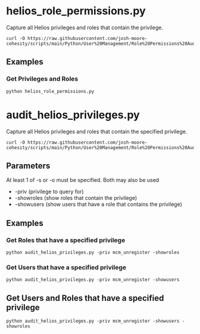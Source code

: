 # **helios_role_permissions.py**

   Capture all Helios privileges and roles that contain the privilege.

    curl -O https://raw.githubusercontent.com/josh-moore-cohesity/scripts/main/Python/User%20Management/Role%20Permissions%20Audit/helios_role_permissions.py
   
## **Examples**

### Get Privileges and Roles
    python helios_role_permissions.py

# **audit_helios_privileges.py**

   Capture all Helios privileges and roles that contain the specified privilege.

    curl -O https://raw.githubusercontent.com/josh-moore-cohesity/scripts/main/Python/User%20Management/Role%20Permissions%20Audit/audit_helios_privileges.py

## **Parameters**
   At least 1 of -s or -o must be specified.  Both may also be used
* -priv (privilege to query for)
* -showroles (show roles that contain the privilege)
* -showusers (show users that have a role that contains the privilege)
  
## **Examples**

### Get Roles that have a specified privilege
    python audit_helios_privileges.py -priv mcm_unregister -showroles

### Get Users that have a specified privilege
    python audit_helios_privileges.py -priv mcm_unregister -showusers

## Get Users and Roles that have a specified privilege
    python audit_helios_privileges.py -priv mcm_unregister -showusers -showroles
    
